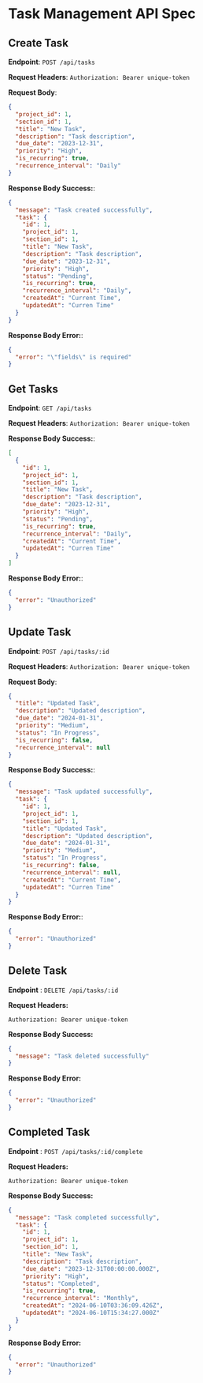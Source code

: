 # Task Management API Spec

## Create Task

**Endpoint**: `POST /api/tasks`

**Request Headers**: `Authorization: Bearer unique-token`

**Request Body**:

```json
{
  "project_id": 1,
  "section_id": 1,
  "title": "New Task",
  "description": "Task description",
  "due_date": "2023-12-31",
  "priority": "High",
  "is_recurring": true,
  "recurrence_interval": "Daily"
}
```

**Response Body Success:**:

```json
{
  "message": "Task created successfully",
  "task": {
    "id": 1,
    "project_id": 1,
    "section_id": 1,
    "title": "New Task",
    "description": "Task description",
    "due_date": "2023-12-31",
    "priority": "High",
    "status": "Pending",
    "is_recurring": true,
    "recurrence_interval": "Daily",
    "createdAt": "Current Time",
    "updatedAt": "Curren Time"
  }
}
```

**Response Body Error:**:

```json
{
  "error": "\"fields\" is required"
}
```

## Get Tasks

**Endpoint**: `GET /api/tasks`

**Request Headers**: `Authorization: Bearer unique-token`

**Response Body Success:**:

```json
[
  {
    "id": 1,
    "project_id": 1,
    "section_id": 1,
    "title": "New Task",
    "description": "Task description",
    "due_date": "2023-12-31",
    "priority": "High",
    "status": "Pending",
    "is_recurring": true,
    "recurrence_interval": "Daily",
    "createdAt": "Current Time",
    "updatedAt": "Curren Time"
  }
]
```

**Response Body Error:**:

```json
{
  "error": "Unauthorized"
}
```

## Update Task

**Endpoint**: `POST /api/tasks/:id`

**Request Headers**: `Authorization: Bearer unique-token`

**Request Body**:

```json
{
  "title": "Updated Task",
  "description": "Updated description",
  "due_date": "2024-01-31",
  "priority": "Medium",
  "status": "In Progress",
  "is_recurring": false,
  "recurrence_interval": null
}
```

**Response Body Success:**:

```json
{
  "message": "Task updated successfully",
  "task": {
    "id": 1,
    "project_id": 1,
    "section_id": 1,
    "title": "Updated Task",
    "description": "Updated description",
    "due_date": "2024-01-31",
    "priority": "Medium",
    "status": "In Progress",
    "is_recurring": false,
    "recurrence_interval": null,
    "createdAt": "Current Time",
    "updatedAt": "Curren Time"
  }
}
```

**Response Body Error:**:

```json
{
  "error": "Unauthorized"
}
```

## Delete Task

**Endpoint** : `DELETE /api/tasks/:id`

**Request Headers:**

`Authorization: Bearer unique-token`

**Response Body Success:**

```json
{
  "message": "Task deleted successfully"
}
```

**Response Body Error:**

```json
{
  "error": "Unauthorized"
}
```

## Completed Task

**Endpoint** : `POST /api/tasks/:id/complete`

**Request Headers:**

`Authorization: Bearer unique-token`

**Response Body Success:**

```json
{
  "message": "Task completed successfully",
  "task": {
    "id": 1,
    "project_id": 1,
    "section_id": 1,
    "title": "New Task",
    "description": "Task description",
    "due_date": "2023-12-31T00:00:00.000Z",
    "priority": "High",
    "status": "Completed",
    "is_recurring": true,
    "recurrence_interval": "Monthly",
    "createdAt": "2024-06-10T03:36:09.426Z",
    "updatedAt": "2024-06-10T15:34:27.000Z"
  }
}
```

**Response Body Error:**

```json
{
  "error": "Unauthorized"
}
```
